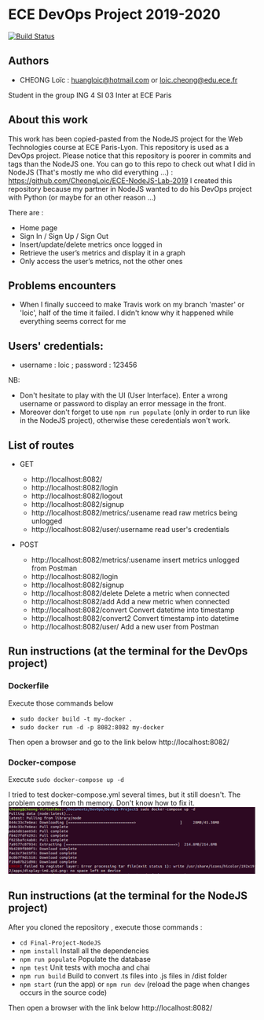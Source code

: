 # ECE DevOps Project 2019-2020
[![Build Status](https://travis-ci.org/CheongLoic/DevOps-Project.svg?branch=loic)](https://travis-ci.org/CheongLoic/DevOps-Project)


## Authors
- CHEONG Loïc : huangloic@hotmail.com or loic.cheong@edu.ece.fr

Student in the group ING 4 SI 03 Inter at ECE Paris

## About this work
This work has been copied-pasted from the NodeJS project for the Web Technologies course at ECE Paris-Lyon. 
This repository is used as a DevOps project. Please notice that this repository is poorer in commits and tags than the NodeJS one. 
You can go to this repo to check out what I did in NodeJS (That's mostly me who did everything ...) : https://github.com/CheongLoic/ECE-NodeJS-Lab-2019 
I created this repository because my partner in NodeJS wanted to do his DevOps project with Python (or maybe for an other reason ...)

There are : 
- Home page
- Sign In / Sign Up / Sign Out
- Insert/update/delete metrics once logged in
- Retrieve the user’s metrics and display it in a graph
- Only access the user’s metrics, not the other ones

## Problems encounters
- When I finally succeed to make Travis work on my branch 'master' or 'loic', half of the time it failed. I didn't know why it happened while everything seems correct for me 

## Users' credentials:
- username : loic ; password : 123456

NB: 
- Don't hesitate to play with the UI (User Interface). Enter a wrong username or password to display an error message in the front.
- Moreover don't forget to use `npm run populate` (only in order to run like in the NodeJS project), otherwise these ceredentials won't work.

## List of routes

* GET
    - http://localhost:8082/ 
    - http://localhost:8082/login
    - http://localhost:8082/logout
    - http://localhost:8082/signup
    - http://localhost:8082/metrics/:usename read raw metrics being unlogged
    - http://localhost:8082/user/:username read user's credentials

* POST
    - http://localhost:8082/metrics/:usename insert metrics unlogged from Postman
    - http://localhost:8082/login
    - http://localhost:8082/signup
    - http://localhost:8082/delete Delete a metric when connected
    - http://localhost:8082/add Add a new metric when connected
    - http://localhost:8082/convert Convert datetime into timestamp
    - http://localhost:8082/convert2 Convert timestamp into datetime
    - http://localhost:8082/user/ Add a new user from Postman


## Run instructions (at the terminal for the DevOps project)
### Dockerfile
Execute those commands below
- `sudo docker build -t my-docker .`
- `sudo docker run -d -p 8082:8082 my-docker`

Then open a browser and go to the link below http://localhost:8082/

### Docker-compose
Execute `sudo docker-compose up -d`

I tried to test docker-compose.yml several times, but it still doesn't. The problem comes from th memory. Don't know how to fix it. 
![alt test](Docker_compose_FAILING.PNG)


## Run instructions (at the terminal for the NodeJS project)
After you cloned the repository , execute those commands :
- `cd Final-Project-NodeJS`
- `npm install` Install all the dependencies
- `npm run populate` Populate the database
- `npm test` Unit tests with mocha and chai 
- `npm run build` Build to convert .ts files into .js files in /dist folder
- `npm start` (run the app) or `npm run dev` (reload the page when changes occurs in the source code)

Then open a browser with the link below http://localhost:8082/

